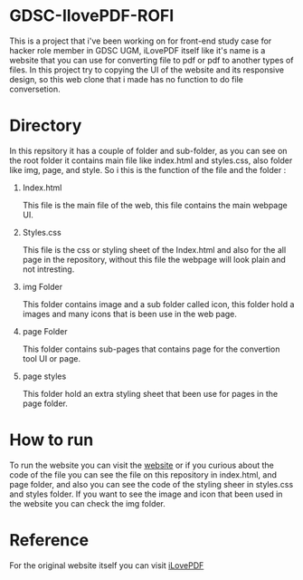 # GDSC-IlovePDF-ROFI 
This is a project that i've been working on for front-end study case for hacker role member in GDSC UGM, iLovePDF itself like it's name is a website that you can use for converting file to pdf or pdf to another types of files. In this project try to copying the UI of the website and its responsive design, so this web clone that i made has no function to do file conversetion.
# Directory
In this repsitory it has a couple of folder and sub-folder, as you can see on the root folder it contains main file like index.html and styles.css, also folder like img, page, and style. So i this is the function of the file and the folder :

1. Index.html

   This file is the main file of the web, this file contains the main webpage UI.

2. Styles.css

   This file is the css or styling sheet of the Index.html and also for the all page in the repository, without this file the webpage will look plain and not intresting.

3. img Folder

   This folder contains image and a sub folder called icon, this folder hold a images and many icons that is been use in the web page.

4. page Folder

   This folder contains sub-pages that contains page for the convertion tool UI or page.

5. page styles

   This folder hold an extra styling sheet that been use for pages in the page folder.

# How to run
To run the website you can visit the [website](https://omega24rofi.github.io/GDSC-IlovePDF-ROFI/) or if you curious about the code of the file you can see the file on this repository in index.html, and page folder, and also you can see the code of the styling sheer in styles.css and styles folder. If you want to see the image and icon that been used in the website you can check the img folder.

# Reference
For the original website itself you can visit [iLovePDF](https://www.ilovepdf.com/)

